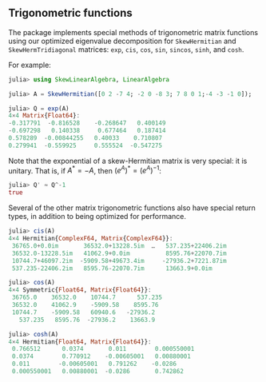 ## Trigonometric functions

The package implements special methods of trigonometric matrix functions using our optimized eigenvalue decomposition for `SkewHermitian` and `SkewHermTridiagonal` matrices: `exp`, `cis`, `cos`, `sin`, `sincos`, `sinh`, and `cosh`.

For example:
```jl
julia> using SkewLinearAlgebra, LinearAlgebra

julia> A = SkewHermitian([0 2 -7 4; -2 0 -8 3; 7 8 0 1;-4 -3 -1 0]);

julia> Q = exp(A)
4×4 Matrix{Float64}:
-0.317791  -0.816528    -0.268647   0.400149
-0.697298   0.140338     0.677464   0.187414
0.578289  -0.00844255   0.40033    0.710807
0.279941  -0.559925     0.555524  -0.547275
```

Note that the exponential of a skew-Hermitian matrix is very special: it is unitary.  That is, if $A^* = -A$, then $(e^A)^* = (e^A)^{-1}$:
```jl
julia> Q' ≈ Q^-1
true
```

Several of the other matrix trigonometric functions also have special return types, in addition to being
optimized for performance.
```jl
julia> cis(A)
4×4 Hermitian{ComplexF64, Matrix{ComplexF64}}:
 36765.0+0.0im       36532.0+13228.5im  …   537.235+22406.2im
 36532.0-13228.5im   41062.9+0.0im          8595.76+22070.7im
 10744.7+46097.2im  -5909.58+49673.4im     -27936.2+7221.87im
 537.235-22406.2im   8595.76-22070.7im      13663.9+0.0im

julia> cos(A)
4×4 Symmetric{Float64, Matrix{Float64}}:
 36765.0    36532.0    10744.7      537.235
 36532.0    41062.9    -5909.58    8595.76
 10744.7    -5909.58   60940.6   -27936.2
   537.235   8595.76  -27936.2    13663.9

julia> cosh(A)
4×4 Hermitian{Float64, Matrix{Float64}}:
 0.766512      0.0374       0.011        0.000550001
 0.0374        0.770912    -0.00605001   0.00880001
 0.011        -0.00605001   0.791262    -0.0286
 0.000550001   0.00880001  -0.0286       0.742862
```
